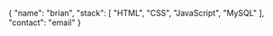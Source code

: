 {
	"name": "brian",
	"stack": [
		"HTML",
		"CSS",
		"JavaScript",
		"MySQL"
	],
	"contact": "email"
}